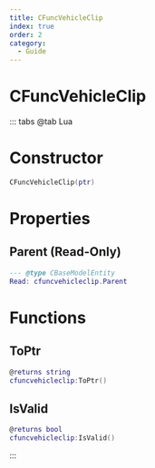 ```yaml
---
title: CFuncVehicleClip
index: true
order: 2
category:
  - Guide
---
```


# CFuncVehicleClip

::: tabs
@tab Lua
# Constructor
```lua
CFuncVehicleClip(ptr)
```
# Properties
## Parent (Read-Only)
```lua
--- @type CBaseModelEntity
Read: cfuncvehicleclip.Parent
```
# Functions
## ToPtr
```lua
@returns string
cfuncvehicleclip:ToPtr()
```
## IsValid
```lua
@returns bool
cfuncvehicleclip:IsValid()
```

:::